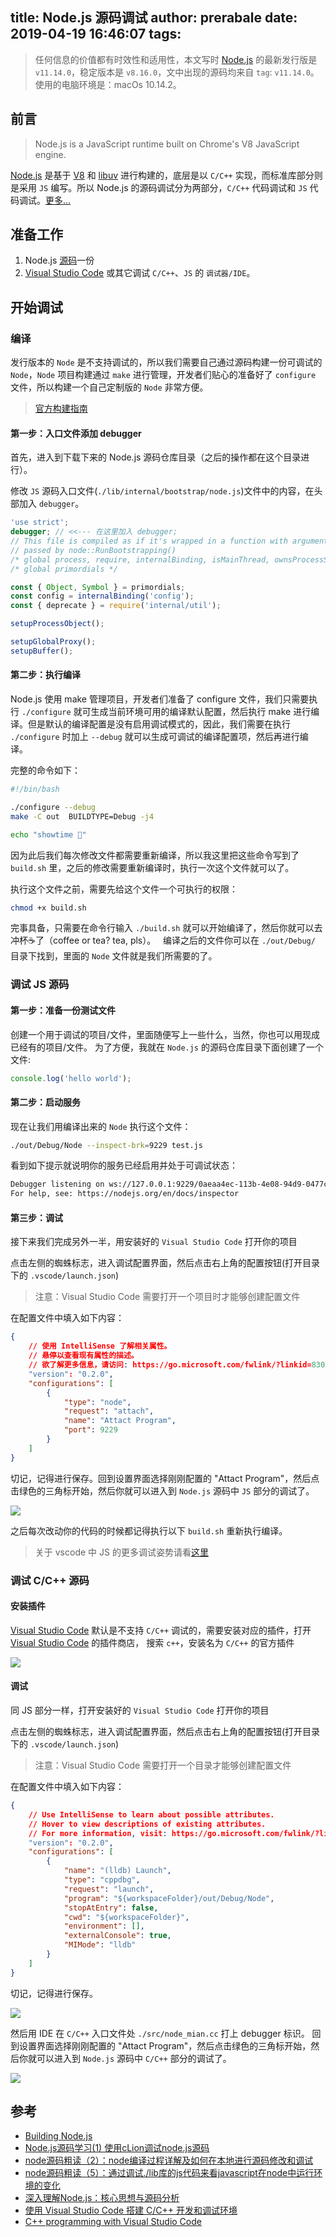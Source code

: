 title: Node.js 源码调试
author: prerabale
date: 2019-04-19 16:46:07
tags:
---
> 任何信息的价值都有时效性和适用性，本文写时 [Node.js](https://nodejs.org) 的最新发行版是 `v11.14.0`，稳定版本是 `v8.16.0`，文中出现的源码均来自 `tag`: `v11.14.0`。使用的电脑环境是：macOs 10.14.2。

## 前言

> Node.js is a JavaScript runtime built on Chrome's V8 JavaScript engine. 

[Node.js](https://nodejs.org) 是基于 [V8](https://github.com/v8/v8) 和 [libuv](https://github.com/libuv/libuv) 进行构建的，底层是以 `C/C++` 实现，而标准库部分则是采用 `JS` 编写。所以 Node.js 的源码调试分为两部分，`C/C++` 代码调试和 `JS` 代码调试。[更多...](https://yjhjstz.gitbooks.io/deep-into-node/chapter1/chapter1-0.html)

## 准备工作

1. Node.js [源码](https://github.com/nodejs/node)一份
2. [Visual Studio Code](https://code.visualstudio.com/) 或其它调试 `C/C++`、`JS` 的 `调试器/IDE`。

## 开始调试

### 编译

发行版本的 `Node` 是不支持调试的，所以我们需要自己通过源码构建一份可调试的 `Node`，`Node` 项目构建通过 `make` 进行管理，开发者们贴心的准备好了 `configure` 文件，所以构建一个自己定制版的 `Node` 非常方便。

> [官方构建指南](https://github.com/nodejs/node/blob/master/BUILDING.md)

#### 第一步：入口文件添加 debugger

首先，进入到下载下来的 Node.js 源码仓库目录（之后的操作都在这个目录进行）。  

修改 `JS` 源码入口文件(`./lib/internal/bootstrap/node.js`)文件中的内容，在头部加入 `debugger`。

```js ./lib/internal/bootstrap/node.js
'use strict';
debugger; // <<--- 在这里加入 debugger;
// This file is compiled as if it's wrapped in a function with arguments
// passed by node::RunBootstrapping()
/* global process, require, internalBinding, isMainThread, ownsProcessState */
/* global primordials */

const { Object, Symbol } = primordials;
const config = internalBinding('config');
const { deprecate } = require('internal/util');

setupProcessObject();

setupGlobalProxy();
setupBuffer();
```

#### 第二步：执行编译

Node.js 使用 make 管理项目，开发者们准备了 configure 文件，我们只需要执行 `./configure` 就可生成当前环境可用的编译默认配置，然后执行 make 进行编译。但是默认的编译配置是没有启用调试模式的，因此，我们需要在执行 `./configure` 时加上 `--debug` 就可以生成可调试的编译配置项，然后再进行编译。

完整的命令如下：

```bash build.sh
#!/bin/bash

./configure --debug
make -C out  BUILDTYPE=Debug -j4

echo "showtime 🎉"
```
因为此后我们每次修改文件都需要重新编译，所以我这里把这些命令写到了 `build.sh` 里，之后的修改需要重新编译时，执行一次这个文件就可以了。

执行这个文件之前，需要先给这个文件一个可执行的权限：

```bash
chmod +x build.sh
```
完事具备，只需要在命令行输入 `./build.sh` 就可以开始编译了，然后你就可以去冲杯☕️了（coffee or tea? tea, pls）。  
编译之后的文件你可以在 `./out/Debug/` 目录下找到，里面的 `Node` 文件就是我们所需要的了。

### 调试 JS 源码

#### 第一步：准备一份测试文件

创建一个用于调试的项目/文件，里面随便写上一些什么，当然，你也可以用现成已经有的项目/文件。
为了方便，我就在 `Node.js` 的源码仓库目录下面创建了一个文件:

```js test.js
console.log('hello world');
```

#### 第二步：启动服务

现在让我们用编译出来的 `Node` 执行这个文件：

```bash
./out/Debug/Node --inspect-brk=9229 test.js
```
看到如下提示就说明你的服务已经启用并处于可调试状态：

```bash
Debugger listening on ws://127.0.0.1:9229/0aeaa4ec-113b-4e08-94d9-0477c61d59ac
For help, see: https://nodejs.org/en/docs/inspector
```

#### 第三步：调试

接下来我们完成另外一半，用安装好的 `Visual Studio Code` 打开你的项目

点击左侧的蜘蛛标志，进入调试配置界面，然后点击右上角的配置按钮(打开目录下的 `.vscode/launch.json`)

> 注意：Visual Studio Code 需要打开一个项目时才能够创建配置文件

在配置文件中填入如下内容：

```json
{
    // 使用 IntelliSense 了解相关属性。 
    // 悬停以查看现有属性的描述。
    // 欲了解更多信息，请访问: https://go.microsoft.com/fwlink/?linkid=830387
    "version": "0.2.0",
    "configurations": [
        {
            "type": "node",
            "request": "attach",
            "name": "Attact Program",
            "port": 9229
        }
    ]
}
```
切记，记得进行保存。回到设置界面选择刚刚配置的 "Attact Program"，然后点击绿色的三角标开始，然后你就可以进入到 `Node.js` 源码中 `JS` 部分的调试了。

![](/images/vscode-debug-setting.png)

之后每次改动你的代码的时候都记得执行以下 `build.sh` 重新执行编译。

> 关于 vscode 中 JS 的更多调试姿势请看[这里](https://code.visualstudio.com/docs/editor/debugging)

### 调试 C/C++ 源码

#### 安装插件

[Visual Studio Code](https://code.visualstudio.com/) 默认是不支持 `C/C++` 调试的，需要安装对应的插件，打开 [Visual Studio Code](https://code.visualstudio.com/) 的插件商店，
搜索 `c++`，安装名为 `C/C++` 的官方插件

![](/images/vscode-c-plugin.jpg)

#### 调试

同 JS 部分一样，打开安装好的 `Visual Studio Code` 打开你的项目

点击左侧的蜘蛛标志，进入调试配置界面，然后点击右上角的配置按钮(打开目录下的 `.vscode/launch.json`)

> 注意：Visual Studio Code 需要打开一个目录才能够创建配置文件

在配置文件中填入如下内容：

```json
{
    // Use IntelliSense to learn about possible attributes.
    // Hover to view descriptions of existing attributes.
    // For more information, visit: https://go.microsoft.com/fwlink/?linkid=830387
    "version": "0.2.0",
    "configurations": [
        {
            "name": "(lldb) Launch",
            "type": "cppdbg",
            "request": "launch",
            "program": "${workspaceFolder}/out/Debug/Node",
            "stopAtEntry": false,
            "cwd": "${workspaceFolder}",
            "environment": [],
            "externalConsole": true,
            "MIMode": "lldb"
        }
    ]
}
```
切记，记得进行保存。

![](/images/vscode-debug-setting.png)

然后用 IDE 在 `C/C++` 入口文件处 `./src/node_mian.cc` 打上 debugger 标识。
回到设置界面选择刚刚配置的 "Attact Program"，然后点击绿色的三角标开始，然后你就可以进入到 `Node.js` 源码中 `C/C++` 部分的调试了。

![](/images/vscode-c-debug.jpg)


## 参考

* [Building Node.js](https://github.com/nodejs/node/blob/master/BUILDING.md)
* [Node.js源码学习(1) 使用cLion调试node.js源码
](https://juejin.im/post/5a5cc0f4518825734216e166)
* [node源码粗读（2）：node编译过程详解及如何在本地进行源码修改和调试](https://github.com/xtx1130/blog/issues/9)
* [node源码粗读（5）：通过调试./lib库的js代码来看javascript在node中运行环境的变化](https://github.com/xtx1130/blog/issues/14)
* [深入理解Node.js：核心思想与源码分析](https://yjhjstz.gitbooks.io/deep-into-node/chapter1/chapter1-0.html)
* [使用 Visual Studio Code 搭建 C/C++ 开发和调试环境](https://zhuanlan.zhihu.com/p/36654741)
* [C++ programming with Visual Studio Code](https://code.visualstudio.com/docs/languages/cpp)